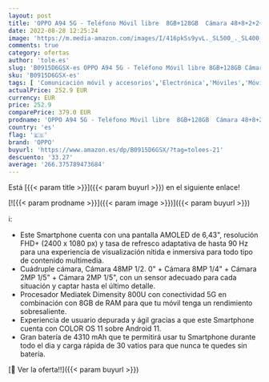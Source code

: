 ```yaml
---
layout: post
title: 'OPPO A94 5G - Teléfono Móvil libre  8GB+128GB  Cámara 48+8+2+2+16 MP  Smartphone Android  Batería 4310mAh  Carga Rápida 30W  Dual SIM - Azul'
date: 2022-08-28 12:25:24
image: 'https://m.media-amazon.com/images/I/416pkSs9yvL._SL500_._SL400_.jpg'
comments: true
category: ofertas
author: 'tole.es'
slug: 'B0915D6GSX-es OPPO A94 5G - Teléfono Móvil libre 8GB+128GB Cámara...'
sku: 'B0915D6GSX-es'
tags: [ 'Comunicación móvil y accesorios','Electrónica','Móviles','Móviles y smartphones libres','android','oppo','🇪🇸', ]
actualPrice: 252.9 EUR
currency: EUR
price: 252.9
comparePrice: 379.0 EUR
prodname: 'OPPO A94 5G - Teléfono Móvil libre  8GB+128GB  Cámara 48+8+2+2+16 MP  Smartphone Android  Batería 4310mAh  Carga Rápida 30W  Dual SIM - Azul'
country: 'es'
flag: '🇪🇸'
brand: 'OPPO'
buyurl: 'https://www.amazon.es/dp/B0915D6GSX/?tag=tolees-21'
descuento: '33.27'
average: '266.375789473684'
---
```


Está [{{< param title >}}]({{< param buyurl >}}) en el siguiente enlace!

[![{{< param prodname >}}]({{< param image >}})]({{< param buyurl >}})

ℹ️:

- Este Smartphone cuenta con una pantalla AMOLED de 6,43", resolución FHD+ (2400 x 1080 px) y tasa de refresco adaptativa de hasta 90 Hz para una experiencia de visualización nítida e inmersiva para todo tipo de contenido multimedia.
- Cuádruple cámara, Cámara 48MP 1/2. 0" + Cámara 8MP 1/4" + Cámara 2MP 1/5" + Cámara 2MP 1/5", con un sensor adecuado para cada situación y captar hasta el último detalle.
- Procesador Mediatek Dimensity 800U con conectividad 5G en combinación con 8GB de RAM para que tu móvil tenga un rendimiento sobresaliente.
- Experiencia de usuario depurada y ágil gracias a que este Smartphone cuenta con COLOR OS 11 sobre Android 11.
- Gran batería de 4310 mAh que te permitirá usar tu Smartphone durante todo el dia y carga rápida de 30 vatios para que nunca te quedes sin batería.

[🛒 Ver la oferta!!]({{< param buyurl >}})
